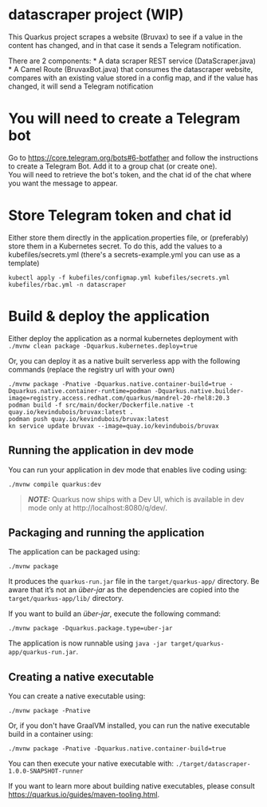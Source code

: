 # datascraper project (WIP)

This Quarkus project scrapes a website (Bruvax) to see if a value in the content has changed, and in that case it sends a Telegram notification. 

There are 2 components:
    * A data scraper REST service (DataScraper.java)
    * A Camel Route (BruvaxBot.java) that consumes the datascraper website, compares with an existing value stored in a config map, and if the value has changed, it will send a Telegram notification 

# You will need to create a Telegram bot 
Go to https://core.telegram.org/bots#6-botfather and follow the instructions to create a Telegram Bot.  Add it to a group chat (or create one).  
You will need to retrieve the bot's token, and the chat id of the chat where you want the message to appear.  

# Store Telegram token and chat id 
Either store them directly in the application.properties file, or (preferably) store them in a Kubernetes secret.  To do this, add the values to a kubefiles/secrets.yml (there's a secrets-example.yml you can use as a template)

`kubectl apply -f kubefiles/configmap.yml kubefiles/secrets.yml kubefiles/rbac.yml -n datascraper`

# Build & deploy the application
Either deploy the application as a normal kubernetes deployment with
`./mvnw clean package -Dquarkus.kubernetes.deploy=true`

Or, you can deploy it as a native built serverless app with the following commands (replace the registry url with your own)
```shell script 
./mvnw package -Pnative -Dquarkus.native.container-build=true -Dquarkus.native.container-runtime=podman -Dquarkus.native.builder-image=registry.access.redhat.com/quarkus/mandrel-20-rhel8:20.3
podman build -f src/main/docker/Dockerfile.native -t quay.io/kevindubois/bruvax:latest .
podman push quay.io/kevindubois/bruvax:latest
kn service update bruvax --image=quay.io/kevindubois/bruvax
```


## Running the application in dev mode

You can run your application in dev mode that enables live coding using:
```shell script
./mvnw compile quarkus:dev
```

> **_NOTE:_**  Quarkus now ships with a Dev UI, which is available in dev mode only at http://localhost:8080/q/dev/.

## Packaging and running the application

The application can be packaged using:
```shell script
./mvnw package
```
It produces the `quarkus-run.jar` file in the `target/quarkus-app/` directory.
Be aware that it’s not an _über-jar_ as the dependencies are copied into the `target/quarkus-app/lib/` directory.

If you want to build an _über-jar_, execute the following command:
```shell script
./mvnw package -Dquarkus.package.type=uber-jar
```

The application is now runnable using `java -jar target/quarkus-app/quarkus-run.jar`.

## Creating a native executable

You can create a native executable using: 
```shell script
./mvnw package -Pnative
```

Or, if you don't have GraalVM installed, you can run the native executable build in a container using: 
```shell script
./mvnw package -Pnative -Dquarkus.native.container-build=true
```

You can then execute your native executable with: `./target/datascraper-1.0.0-SNAPSHOT-runner`

If you want to learn more about building native executables, please consult https://quarkus.io/guides/maven-tooling.html.




